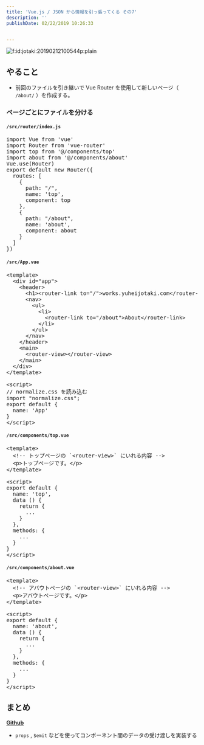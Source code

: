 ```yaml
---
title: 'Vue.js / JSON から情報を引っ張ってくる その7'
description: ''
publishDate: 02/22/2019 10:26:33


---
```

<p><span itemscope itemtype="http://schema.org/Photograph"><img src="/images/hatena/20190212100544.png" alt="f:id:jotaki:20190212100544p:plain" title="f:id:jotaki:20190212100544p:plain" class="hatena-fotolife" itemprop="image"></span></p>

<h2>やること</h2>

<ul>
<li>前回のファイルを引き継いで Vue Router を使用して新しいページ（ <code>/about/</code> ）を作成する。</li>
</ul>


<h3>ページごとにファイルを分ける</h3>

<h4><code>/src/router/index.js</code></h4>

<pre class="code lang-javascript" data-lang="javascript" data-unlink><span class="synStatement">import</span> Vue from <span class="synConstant">'vue'</span>
<span class="synStatement">import</span> Router from <span class="synConstant">'vue-router'</span>
<span class="synStatement">import</span> <span class="synStatement">top</span> from <span class="synConstant">'@/components/top'</span>
<span class="synStatement">import</span> about from <span class="synConstant">'@/components/about'</span>
Vue.use(Router)
<span class="synStatement">export</span> <span class="synStatement">default</span> <span class="synStatement">new</span> Router(<span class="synIdentifier">{</span>
  routes: <span class="synIdentifier">[</span>
    <span class="synIdentifier">{</span>
      path: <span class="synConstant">&quot;/&quot;</span>,
      name: <span class="synConstant">'top'</span>,
      component: <span class="synStatement">top</span>
    <span class="synIdentifier">}</span>,
    <span class="synIdentifier">{</span>
      path: <span class="synConstant">&quot;/about&quot;</span>,
      name: <span class="synConstant">'about'</span>,
      component: about
    <span class="synIdentifier">}</span>
  <span class="synIdentifier">]</span>
<span class="synIdentifier">}</span>)
</pre>


<h4><code>/src/App.vue</code></h4>

<pre class="code lang-javascript" data-lang="javascript" data-unlink>&lt;template&gt;
  &lt;div id=<span class="synConstant">&quot;app&quot;</span>&gt;
    &lt;header&gt;
      &lt;h1&gt;&lt;router-link to=<span class="synConstant">&quot;/&quot;</span>&gt;works.yuheijotaki.com&lt;/router-link&gt;&lt;/h1&gt;
      &lt;nav&gt;
        &lt;ul&gt;
          &lt;li&gt;
            &lt;router-link to=<span class="synConstant">&quot;/about&quot;</span>&gt;About&lt;/router-link&gt;
          &lt;/li&gt;
        &lt;/ul&gt;
      &lt;/nav&gt;
    &lt;/header&gt;
    &lt;main&gt;
      &lt;router-view&gt;&lt;/router-view&gt;
    &lt;/main&gt;
  &lt;/div&gt;
&lt;/template&gt;

&lt;script&gt;
<span class="synComment">// normalize.css を読み込む</span>
<span class="synStatement">import</span> <span class="synConstant">&quot;normalize.css&quot;</span>;
<span class="synStatement">export</span> <span class="synStatement">default</span> <span class="synIdentifier">{</span>
  name: <span class="synConstant">'App'</span>
<span class="synIdentifier">}</span>
&lt;/script&gt;
</pre>


<h4><code>/src/components/top.vue</code></h4>

<pre class="code lang-javascript" data-lang="javascript" data-unlink>&lt;template&gt;
  &lt;!-- トップページの `&lt;router-view&gt;` にいれる内容 --&gt;
  &lt;p&gt;トップページです。&lt;/p&gt;
&lt;/template&gt;

&lt;script&gt;
<span class="synStatement">export</span> <span class="synStatement">default</span> <span class="synIdentifier">{</span>
  name: <span class="synConstant">'top'</span>,
  data () <span class="synIdentifier">{</span>
    <span class="synStatement">return</span> <span class="synIdentifier">{</span>
      ...
    <span class="synIdentifier">}</span>
  <span class="synIdentifier">}</span>,
  methods: <span class="synIdentifier">{</span>
    ...
  <span class="synIdentifier">}</span>
<span class="synIdentifier">}</span>
&lt;/script&gt;
</pre>


<h4><code>/src/components/about.vue</code></h4>

<pre class="code lang-javascript" data-lang="javascript" data-unlink>&lt;template&gt;
  &lt;!-- アバウトページの `&lt;router-view&gt;` にいれる内容 --&gt;
  &lt;p&gt;アバウトページです。&lt;/p&gt;
&lt;/template&gt;

&lt;script&gt;
<span class="synStatement">export</span> <span class="synStatement">default</span> <span class="synIdentifier">{</span>
  name: <span class="synConstant">'about'</span>,
  data () <span class="synIdentifier">{</span>
    <span class="synStatement">return</span> <span class="synIdentifier">{</span>
      ...
    <span class="synIdentifier">}</span>
  <span class="synIdentifier">}</span>,
  methods: <span class="synIdentifier">{</span>
    ...
  <span class="synIdentifier">}</span>
<span class="synIdentifier">}</span>
&lt;/script&gt;
</pre>


<h2>まとめ</h2>

<p><a href="https://github.com/yuheijotaki/vue-study_20190222"><strong>Github</strong></a></p>

<ul>
<li><code>props</code> , <code>$emit</code> などを使ってコンポーネント間のデータの受け渡しを実装する</li>
</ul>
